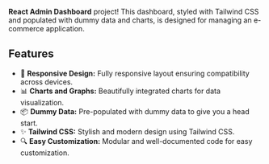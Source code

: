 **React Admin Dashboard** project! This dashboard, styled with Tailwind CSS and populated with dummy data and charts, is designed for managing an e-commerce application.

## Features

- 🐾 **Responsive Design:** Fully responsive layout ensuring compatibility across devices.
- 📊 **Charts and Graphs:** Beautifully integrated charts for data visualization.
- 📦 **Dummy Data:** Pre-populated with dummy data to give you a head start.
- ✨ **Tailwind CSS:** Stylish and modern design using Tailwind CSS.
- 🔍 **Easy Customization:** Modular and well-documented code for easy customization.
